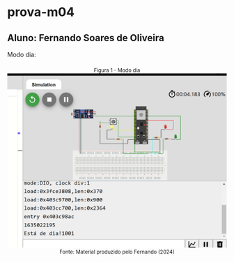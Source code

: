 # prova-m04

## Aluno: Fernando Soares de Oliveira

Modo dia:

<div align="center">
  <sub>Figura 1 - Modo dia</sub><br>
  <img src="./prints/day_mode.png" width="600px" height="auto"><br>
  <sup>Fonte: Material produzido pelo Fernando (2024)</sup>
</div>
